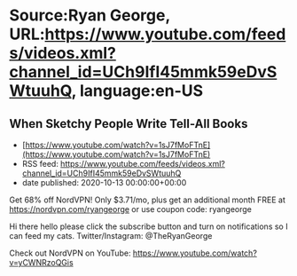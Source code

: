 # Source:Ryan George, URL:https://www.youtube.com/feeds/videos.xml?channel_id=UCh9IfI45mmk59eDvSWtuuhQ, language:en-US

## When Sketchy People Write Tell-All Books
 - [https://www.youtube.com/watch?v=1sJ7fMoFTnE](https://www.youtube.com/watch?v=1sJ7fMoFTnE)
 - RSS feed: https://www.youtube.com/feeds/videos.xml?channel_id=UCh9IfI45mmk59eDvSWtuuhQ
 - date published: 2020-10-13 00:00:00+00:00

Get 68% off NordVPN! Only $3.71/mo, plus get an additional month FREE at https://nordvpn.com/ryangeorge or use coupon code: ryangeorge

Hi there hello please click the subscribe button and turn on notifications so I can feed my cats.
Twitter/Instagram: @TheRyanGeorge

Check out NordVPN on YouTube: https://www.youtube.com/watch?v=yCWNRzoQGis

